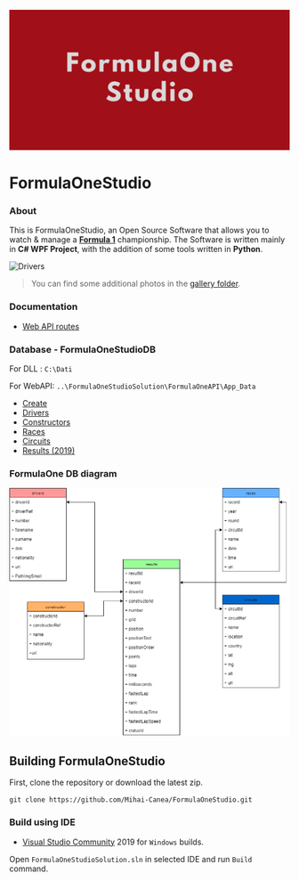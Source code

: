 ![Presentation](https://github.com/vallauri-ict/formula-1-Mihai-Canea/blob/master/Assets/image/Formula1.png)

# FormulaOneStudio

### About
This is FormulaOneStudio, an Open Source Software that allows you to watch & manage a **[Formula 1](https://www.formula1.com/)** championship.
The Software is written mainly in **C# WPF Project**, with the addition of some tools written in **Python**.

![Drivers](.//Assets/image/drivers.gif)
> You can find some additional photos in the [gallery folder](./Assets/doc/Gallery.md).

### Documentation
- [Web API routes](./Assets/doc/WebApi.md)

### Database - FormulaOneStudioDB
For DLL : `C:\Dati`

For WebAPI: `..\FormulaOneStudioSolution\FormulaOneAPI\App_Data`
- [Create](./Assets/doc/sql/FormulaOneCreate.sql)
- [Drivers](./Assets/doc/sql/drivers.sql)
- [Constructors](./Assets/doc/sql/constructors.sql)
- [Races](./Assets/doc/sql/races.sql)
- [Circuits](./Assets/doc/sql/circuits.sql)
- [Results (2019)](./Assets/doc/sql/results.sql)

### FormulaOne DB diagram
![DB diagram](./Assets/image/diagrams.png)

## Building FormulaOneStudio
First, clone the repository or download the latest zip.

```
git clone https://github.com/Mihai-Canea/FormulaOneStudio.git
````
### Build using IDE
* [Visual Studio Community](https://visualstudio.microsoft.com/it/vs/community/) 2019 for ```Windows``` builds.

Open ```FormulaOneStudioSolution.sln``` in selected IDE and run ```Build``` command.
